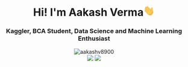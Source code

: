 <h1 align="center">Hi! I'm Aakash Verma<img src="wave.gif" width="30px"></h1>
<h3 align="center">Kaggler, BCA Student, Data Science and Machine Learning Enthusiast</h3>

<p align="center">
<img src="https://komarev.com/ghpvc/?username=aakashv8900" alt="aakashv8900" />
<br/>
<a href="www.linkedin.com/in/heyaakash"><img src="https://img.shields.io/badge/-aakashv8900-blue?style=curved-square&logo=Linkedin&logoColor=white&link=www.linkedin.com/in/heyaakash"></a>
<a href="mailto:aakashv.8292@gmail.com"><img src="https://img.shields.io/badge/-aakashv.8292@gmail.com-c14438?style=curved-square&logo=Gmail&logoColor=white&link=mailto:aakashv.8292@gmail.com"></a>
</p>

<!--
**aakashv8900/aakashv8900** is a ✨ _special_ ✨ repository because its `README.md` (this file) appears on your GitHub profile.

Here are some ideas to get you started:

- 🔭 I’m currently working on ...
- 🌱 I’m currently learning ...
- 👯 I’m looking to collaborate on ...
- 🤔 I’m looking for help with ...
- 💬 Ask me about ...
- 📫 How to reach me: ...
- 😄 Pronouns: ...
- ⚡ Fun fact: ...
-->
